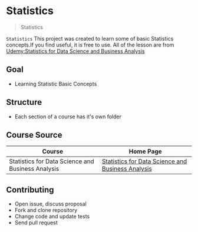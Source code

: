 # Statistics

> Statistics

`Statistics` This project was created to learn some of basic Statistics concepts.If you find useful, it is free to use. All of the lesson are from [Udemy:Statistics for Data Science and Business Analysis](https://www.udemy.com/course/statistics-for-data-science-and-business-analysis/)

## Goal

- Learning Statistic Basic Concepts

## Structure

- Each section of a course has it's own folder

## Course Source

| Course                                            | Home Page                                                             |
| ------------------------------------------------- | --------------------------------------------------------------------- |
| Statistics for Data Science and Business Analysis| [Statistics for Data Science and Business Analysis](https://www.udemy.com/course/statistics-for-data-science-and-business-analysis/) |

## Contributing

- Open issue, discuss proposal
- Fork and clone repository
- Change code and update tests
- Send pull request
